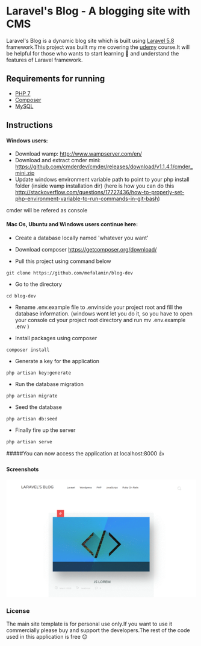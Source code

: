 
# Laravel's Blog - A blogging site with CMS

Laravel's Blog is a dynamic blog site which is built using [Laravel 5.8](https://laravel.com/)  framework.This project was built my me covering the [udemy](https://www.udemy.com/best-laravel/) course.It will be helpful for those who wants to start learning :beginner: and understand the features of Laravel framework.

## Requirements for running

* [PHP 7](https://www.php.net/)
* [Composer](https://getcomposer.org/)
* [MySQL](https://www.mysql.com/)

## Instructions

#### Windows users:

- Download wamp: http://www.wampserver.com/en/
- Download and extract cmder mini: https://github.com/cmderdev/cmder/releases/download/v1.1.4.1/cmder_mini.zip
- Update windows environment variable path to point to your php install folder (inside wamp installation dir) (here is how you can do this http://stackoverflow.com/questions/17727436/how-to-properly-set-php-environment-variable-to-run-commands-in-git-bash)

cmder will be refered as console


#### Mac Os, Ubuntu and Windows users continue here:

* Create a database locally named 'whatever you want'

* Download composer https://getcomposer.org/download/

* Pull this project using command below
```console
git clone https://github.com/mefalamin/blog-dev
```
* Go to the directory
```console
cd blog-dev
```

* Rename .env.example file to .envinside your project root and fill the database information. (windows wont let you do it, so you have to open your console cd your project root directory and run mv .env.example .env )



* Install packages using composer
```console
composer install
```

* Generate a key for the application
```console
php artisan key:generate
```

* Run the database migration
```console
php artisan migrate
```

* Seed the database
```console
php artisan db:seed
```

* Finally fire up the server
```console
php artisan serve
```

#####You can now access the application at localhost:8000 :thumbsup:

#### Screenshots

<img src="/screenshot/blog.gif" />

### License

The main site  template is for personal use only.If you want to use it commercially please buy and support the developers.The rest of the code used in this application is free :blush:
